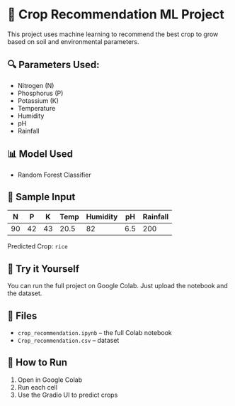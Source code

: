 # 🌾 Crop Recommendation ML Project

This project uses machine learning to recommend the best crop to grow based on soil and environmental parameters.

## 🔍 Parameters Used:
- Nitrogen (N)
- Phosphorus (P)
- Potassium (K)
- Temperature
- Humidity
- pH
- Rainfall

## 📊 Model Used
- Random Forest Classifier

## 🧪 Sample Input

| N | P | K | Temp | Humidity | pH | Rainfall |
|---|---|---|------|----------|----|----------|
| 90 | 42 | 43 | 20.5 | 82 | 6.5 | 200 |

Predicted Crop: `rice`

## 🚀 Try it Yourself
You can run the full project on Google Colab. Just upload the notebook and the dataset.

## 📁 Files
- `crop_recommendation.ipynb` – the full Colab notebook
- `Crop_recommendation.csv` – dataset

## 📌 How to Run
1. Open in Google Colab
2. Run each cell
3. Use the Gradio UI to predict crops

